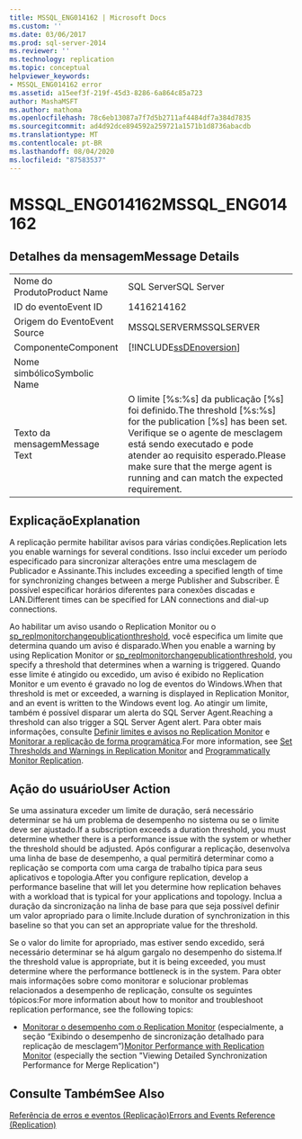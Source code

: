 ```yaml
---
title: MSSQL_ENG014162 | Microsoft Docs
ms.custom: ''
ms.date: 03/06/2017
ms.prod: sql-server-2014
ms.reviewer: ''
ms.technology: replication
ms.topic: conceptual
helpviewer_keywords:
- MSSQL_ENG014162 error
ms.assetid: a15eef3f-219f-45d3-8286-6a864c85a723
author: MashaMSFT
ms.author: mathoma
ms.openlocfilehash: 78c6eb13087a7f7d5b2711af4484df7a384d7835
ms.sourcegitcommit: ad4d92dce894592a259721a1571b1d8736abacdb
ms.translationtype: MT
ms.contentlocale: pt-BR
ms.lasthandoff: 08/04/2020
ms.locfileid: "87583537"
---
```

# <a name="mssql_eng014162"></a><span data-ttu-id="aa255-102">MSSQL_ENG014162</span><span class="sxs-lookup"><span data-stu-id="aa255-102">MSSQL_ENG014162</span></span>
    
## <a name="message-details"></a><span data-ttu-id="aa255-103">Detalhes da mensagem</span><span class="sxs-lookup"><span data-stu-id="aa255-103">Message Details</span></span>  
  
|||  
|-|-|  
|<span data-ttu-id="aa255-104">Nome do Produto</span><span class="sxs-lookup"><span data-stu-id="aa255-104">Product Name</span></span>|<span data-ttu-id="aa255-105">SQL Server</span><span class="sxs-lookup"><span data-stu-id="aa255-105">SQL Server</span></span>|  
|<span data-ttu-id="aa255-106">ID do evento</span><span class="sxs-lookup"><span data-stu-id="aa255-106">Event ID</span></span>|<span data-ttu-id="aa255-107">14162</span><span class="sxs-lookup"><span data-stu-id="aa255-107">14162</span></span>|  
|<span data-ttu-id="aa255-108">Origem do Evento</span><span class="sxs-lookup"><span data-stu-id="aa255-108">Event Source</span></span>|<span data-ttu-id="aa255-109">MSSQLSERVER</span><span class="sxs-lookup"><span data-stu-id="aa255-109">MSSQLSERVER</span></span>|  
|<span data-ttu-id="aa255-110">Componente</span><span class="sxs-lookup"><span data-stu-id="aa255-110">Component</span></span>|[!INCLUDE[ssDEnoversion](../../includes/ssdenoversion-md.md)]|  
|<span data-ttu-id="aa255-111">Nome simbólico</span><span class="sxs-lookup"><span data-stu-id="aa255-111">Symbolic Name</span></span>||  
|<span data-ttu-id="aa255-112">Texto da mensagem</span><span class="sxs-lookup"><span data-stu-id="aa255-112">Message Text</span></span>|<span data-ttu-id="aa255-113">O limite [%s:%s] da publicação [%s] foi definido.</span><span class="sxs-lookup"><span data-stu-id="aa255-113">The threshold [%s:%s] for the publication [%s] has been set.</span></span> <span data-ttu-id="aa255-114">Verifique se o agente de mesclagem está sendo executado e pode atender ao requisito esperado.</span><span class="sxs-lookup"><span data-stu-id="aa255-114">Please make sure that the merge agent is running and can match the expected requirement.</span></span>|  
  
## <a name="explanation"></a><span data-ttu-id="aa255-115">Explicação</span><span class="sxs-lookup"><span data-stu-id="aa255-115">Explanation</span></span>  
 <span data-ttu-id="aa255-116">A replicação permite habilitar avisos para várias condições.</span><span class="sxs-lookup"><span data-stu-id="aa255-116">Replication lets you enable warnings for several conditions.</span></span> <span data-ttu-id="aa255-117">Isso inclui exceder um período especificado para sincronizar alterações entre uma mesclagem de Publicador e Assinante.</span><span class="sxs-lookup"><span data-stu-id="aa255-117">This includes exceeding a specified length of time for synchronizing changes between a merge Publisher and Subscriber.</span></span> <span data-ttu-id="aa255-118">É possível especificar horários diferentes para conexões discadas e LAN.</span><span class="sxs-lookup"><span data-stu-id="aa255-118">Different times can be specified for LAN connections and dial-up connections.</span></span>  
  
 <span data-ttu-id="aa255-119">Ao habilitar um aviso usando o Replication Monitor ou o [sp_replmonitorchangepublicationthreshold](/sql/relational-databases/system-stored-procedures/sp-replmonitorchangepublicationthreshold-transact-sql), você especifica um limite que determina quando um aviso é disparado.</span><span class="sxs-lookup"><span data-stu-id="aa255-119">When you enable a warning by using Replication Monitor or [sp_replmonitorchangepublicationthreshold](/sql/relational-databases/system-stored-procedures/sp-replmonitorchangepublicationthreshold-transact-sql), you specify a threshold that determines when a warning is triggered.</span></span> <span data-ttu-id="aa255-120">Quando esse limite é atingido ou excedido, um aviso é exibido no Replication Monitor e um evento é gravado no log de eventos do Windows.</span><span class="sxs-lookup"><span data-stu-id="aa255-120">When that threshold is met or exceeded, a warning is displayed in Replication Monitor, and an event is written to the Windows event log.</span></span> <span data-ttu-id="aa255-121">Ao atingir um limite, também é possível disparar um alerta do SQL Server Agent.</span><span class="sxs-lookup"><span data-stu-id="aa255-121">Reaching a threshold can also trigger a SQL Server Agent alert.</span></span> <span data-ttu-id="aa255-122">Para obter mais informações, consulte [Definir limites e avisos no Replication Monitor](monitor/set-thresholds-and-warnings-in-replication-monitor.md) e [Monitorar a replicação de forma programática](monitoring-replication.md).</span><span class="sxs-lookup"><span data-stu-id="aa255-122">For more information, see [Set Thresholds and Warnings in Replication Monitor](monitor/set-thresholds-and-warnings-in-replication-monitor.md) and [Programmatically Monitor Replication](monitoring-replication.md).</span></span>  
  
## <a name="user-action"></a><span data-ttu-id="aa255-123">Ação do usuário</span><span class="sxs-lookup"><span data-stu-id="aa255-123">User Action</span></span>  
 <span data-ttu-id="aa255-124">Se uma assinatura exceder um limite de duração, será necessário determinar se há um problema de desempenho no sistema ou se o limite deve ser ajustado.</span><span class="sxs-lookup"><span data-stu-id="aa255-124">If a subscription exceeds a duration threshold, you must determine whether there is a performance issue with the system or whether the threshold should be adjusted.</span></span> <span data-ttu-id="aa255-125">Após configurar a replicação, desenvolva uma linha de base de desempenho, a qual permitirá determinar como a replicação se comporta com uma carga de trabalho típica para seus aplicativos e topologia.</span><span class="sxs-lookup"><span data-stu-id="aa255-125">After you configure replication, develop a performance baseline that will let you determine how replication behaves with a workload that is typical for your applications and topology.</span></span> <span data-ttu-id="aa255-126">Inclua a duração da sincronização na linha de base para que seja possível definir um valor apropriado para o limite.</span><span class="sxs-lookup"><span data-stu-id="aa255-126">Include duration of synchronization in this baseline so that you can set an appropriate value for the threshold.</span></span>  
  
 <span data-ttu-id="aa255-127">Se o valor do limite for apropriado, mas estiver sendo excedido, será necessário determinar se há algum gargalo no desempenho do sistema.</span><span class="sxs-lookup"><span data-stu-id="aa255-127">If the threshold value is appropriate, but it is being exceeded, you must determine where the performance bottleneck is in the system.</span></span> <span data-ttu-id="aa255-128">Para obter mais informações sobre como monitorar e solucionar problemas relacionados a desempenho de replicação, consulte os seguintes tópicos:</span><span class="sxs-lookup"><span data-stu-id="aa255-128">For more information about how to monitor and troubleshoot replication performance, see the following topics:</span></span>  
  
-   <span data-ttu-id="aa255-129">[Monitorar o desempenho com o Replication Monitor](monitor/monitor-performance-with-replication-monitor.md) (especialmente, a seção “Exibindo o desempenho de sincronização detalhado para replicação de mesclagem”)</span><span class="sxs-lookup"><span data-stu-id="aa255-129">[Monitor Performance with Replication Monitor](monitor/monitor-performance-with-replication-monitor.md) (especially the section "Viewing Detailed Synchronization Performance for Merge Replication")</span></span>  
  
## <a name="see-also"></a><span data-ttu-id="aa255-130">Consulte Também</span><span class="sxs-lookup"><span data-stu-id="aa255-130">See Also</span></span>  
 [<span data-ttu-id="aa255-131">Referência de erros e eventos &#40;Replicação&#41;</span><span class="sxs-lookup"><span data-stu-id="aa255-131">Errors and Events Reference &#40;Replication&#41;</span></span>](errors-and-events-reference-replication.md)  
  
  
